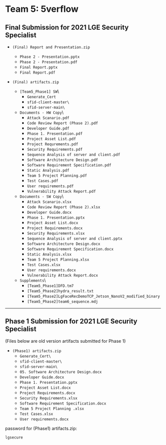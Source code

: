 # Team 5: 5verflow
## Final Submission for 2021 LGE Security Specialist

- `(Final) Report and Presentation.zip`
  - `Phase 2 - Presentation.pptx`
  - `Phase 2 - Presentation.pdf`
  - `Final Report.pptx`
  - `Final Report.pdf`

- `(Final) artifacts.zip`
  - `[Team5_Phase1] SW`\
    - `Generate_Cert`
    - `sfid-client-master\`
    - `sfid-server-main\`
  - `Documents - HW Copy`\
    - `Attack Scanario.pdf`
    - `Code Review Report (Phase 2).pdf`
    - `Developer Guide.pdf`
    - `Phase 1. Presentation.pdf`
    - `Project Asset List.pdf`
    - `Project Requrements.pdf`
    - `Security Requirements.pdf`
    - `Sequence Analysis of server and client.pdf`
    - `Software Architecture Design.pdf`
    - `Software Requirement Specification.pdf`
    - `Static Analysis.pdf`
    - `Team 5 Project Planning.pdf`
    - `Test Cases.pdf`
    - `User requirements.pdf`
    - `Vulnerability Attack Report.pdf`
  - `Documents - SW Copy`\
    - `Attack Scanario.xlsx`
    - `Code Review Report (Phase 2).xlsx`
    - `Developer Guide.docx`
    - `Phase 1. Presentation.pptx`
    - `Project Asset List.docx`
    - `Project Requirements.docx`
    - `Security Requirements.xlsx`
    - `Sequence Analysis of server and client.pptx`
    - `Software Architecture Design.docx`
    - `Software Requirement Specification.docx`
    - `Static Analysis.xlsx`
    - `Team 5 Project Planning.xlsx`
    - `Test Cases.xlsx`
    - `User requirements.docx`
    - `Vulnerability Attack Report.docx`
  - `Supplements`\
    - `[Team5_Phase1]DFD.tm7`
    - `[Team5_Phase2]hydra_result.txt`
    - `[Team5_Phase2]LgFaceRecDemoTCP_Jetson_NanoV2_modified_binary`
    - `[Team5_Phase2]team6_sequence.mdj`

---
## Phase 1 Submission for 2021 LGE Security Specialist
(Files below are old version artifacts submitted for Phase 1)

- `(Phase1) artifacts.zip` 
  - `Generate_Cert\`
  - `sfid-client-master\`
  - `sfid-server-main\`
  - `05. Software Architecture Design.docx`
  - `Developer Guide.docx`
  - `Phase 1. Presentation.pptx`
  - `Project Asset List.docx`
  - `Project Requirements.docx`
  - `Security Requirements.xlsx`
  - `Software Requirement Specification.docx`
  - `Team 5 Project Planning .xlsx`
  - `Test Cases.xlsx`
  - `User requirements.docx`


password for (Phase1) artifacts.zip:
```
lgsecure
```

